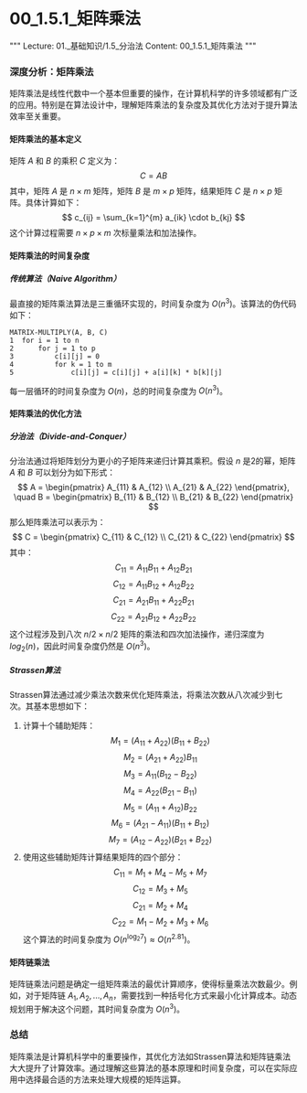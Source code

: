 # 00_1.5.1_矩阵乘法

"""
Lecture: 01._基础知识/1.5_分治法
Content: 00_1.5.1_矩阵乘法
"""

### 深度分析：矩阵乘法

矩阵乘法是线性代数中一个基本但重要的操作，在计算机科学的许多领域都有广泛的应用。特别是在算法设计中，理解矩阵乘法的复杂度及其优化方法对于提升算法效率至关重要。

#### 矩阵乘法的基本定义

矩阵 $A$ 和 $B$ 的乘积 $C$ 定义为：
$$ C = AB $$
其中，矩阵 $A$ 是 $n \times m$ 矩阵，矩阵 $B$ 是 $m \times p$ 矩阵，结果矩阵 $C$ 是 $n \times p$ 矩阵。具体计算如下：
$$ c_{ij} = \sum_{k=1}^{m} a_{ik} \cdot b_{kj} $$
这个计算过程需要 $n \times p \times m$ 次标量乘法和加法操作。

#### 矩阵乘法的时间复杂度

##### 传统算法（Naive Algorithm）

最直接的矩阵乘法算法是三重循环实现的，时间复杂度为 $O(n^3)$。该算法的伪代码如下：
```
MATRIX-MULTIPLY(A, B, C)
1  for i = 1 to n
2      for j = 1 to p
3          c[i][j] = 0
4          for k = 1 to m
5              c[i][j] = c[i][j] + a[i][k] * b[k][j]
```
每一层循环的时间复杂度为 $O(n)$，总的时间复杂度为 $O(n^3)$。

#### 矩阵乘法的优化方法

##### 分治法（Divide-and-Conquer）

分治法通过将矩阵划分为更小的子矩阵来递归计算其乘积。假设 $n$ 是2的幂，矩阵 $A$ 和 $B$ 可以划分为如下形式：
$$ A = \begin{pmatrix} A_{11} & A_{12} \\ A_{21} & A_{22} \end{pmatrix}, \quad B = \begin{pmatrix} B_{11} & B_{12} \\ B_{21} & B_{22} \end{pmatrix} $$
那么矩阵乘法可以表示为：
$$ C = \begin{pmatrix} C_{11} & C_{12} \\ C_{21} & C_{22} \end{pmatrix} $$
其中：
$$ C_{11} = A_{11}B_{11} + A_{12}B_{21} $$
$$ C_{12} = A_{11}B_{12} + A_{12}B_{22} $$
$$ C_{21} = A_{21}B_{11} + A_{22}B_{21} $$
$$ C_{22} = A_{21}B_{12} + A_{22}B_{22} $$
这个过程涉及到八次 $n/2 \times n/2$ 矩阵的乘法和四次加法操作，递归深度为 $log_2(n)$，因此时间复杂度仍然是 $O(n^3)$。

##### Strassen算法

Strassen算法通过减少乘法次数来优化矩阵乘法，将乘法次数从八次减少到七次。其基本思想如下：
1. 计算十个辅助矩阵：
   $$ M_1 = (A_{11} + A_{22})(B_{11} + B_{22}) $$
   $$ M_2 = (A_{21} + A_{22})B_{11} $$
   $$ M_3 = A_{11}(B_{12} - B_{22}) $$
   $$ M_4 = A_{22}(B_{21} - B_{11}) $$
   $$ M_5 = (A_{11} + A_{12})B_{22} $$
   $$ M_6 = (A_{21} - A_{11})(B_{11} + B_{12}) $$
   $$ M_7 = (A_{12} - A_{22})(B_{21} + B_{22}) $$
2. 使用这些辅助矩阵计算结果矩阵的四个部分：
   $$ C_{11} = M_1 + M_4 - M_5 + M_7 $$
   $$ C_{12} = M_3 + M_5 $$
   $$ C_{21} = M_2 + M_4 $$
   $$ C_{22} = M_1 - M_2 + M_3 + M_6 $$
这个算法的时间复杂度为 $O(n^{\log_2 7}) \approx O(n^{2.81})$。

#### 矩阵链乘法

矩阵链乘法问题是确定一组矩阵乘法的最优计算顺序，使得标量乘法次数最少。例如，对于矩阵链 $A_1, A_2, ..., A_n$，需要找到一种括号化方式来最小化计算成本。动态规划用于解决这个问题，其时间复杂度为 $O(n^3)$。

### 总结

矩阵乘法是计算机科学中的重要操作，其优化方法如Strassen算法和矩阵链乘法大大提升了计算效率。通过理解这些算法的基本原理和时间复杂度，可以在实际应用中选择最合适的方法来处理大规模的矩阵运算。